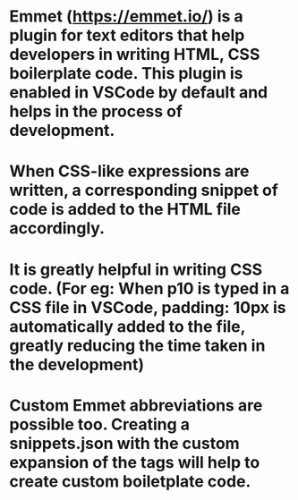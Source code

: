 # Emmet (https://emmet.io/) is a plugin for text editors that help developers in writing HTML, CSS boilerplate code. This plugin is enabled in VSCode by default and helps in the process of development.
# When CSS-like expressions are written, a corresponding snippet of code is added to the HTML file accordingly.
# It is greatly helpful in writing CSS code. (For eg: When p10 is typed in a CSS file in VSCode, padding: 10px is automatically added to the file, greatly reducing the time taken in the development)
# Custom Emmet abbreviations are possible too. Creating a snippets.json with the custom expansion of the tags will help to create custom boiletplate code.